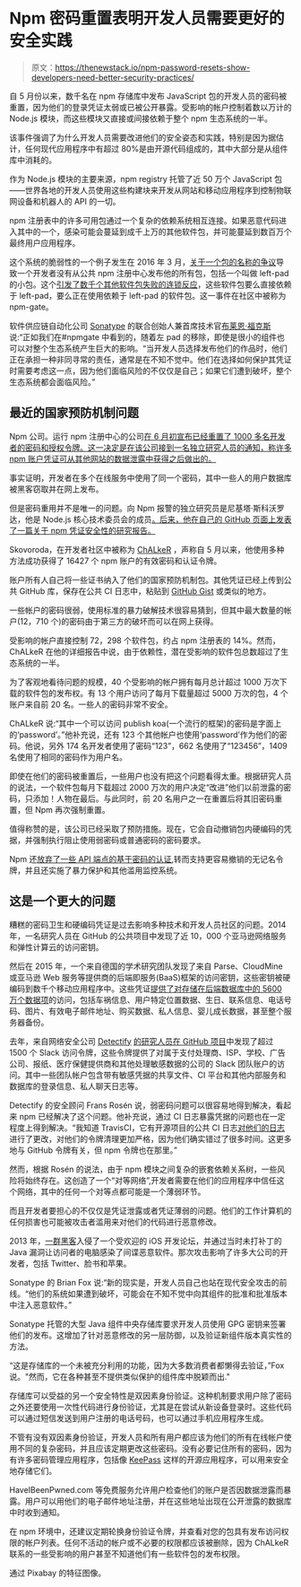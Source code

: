 # Npm 密码重置表明开发人员需要更好的安全实践

> 原文：<https://thenewstack.io/npm-password-resets-show-developers-need-better-security-practices/>

自 5 月份以来，数千名在 npm 存储库中发布 JavaScript 包的开发人员的密码被重置，因为他们的登录凭证太弱或已被公开暴露。受影响的帐户控制着数以万计的 Node.js 模块，而这些模块又直接或间接依赖于整个 npm 生态系统的一半。

该事件强调了为什么开发人员需要改进他们的安全姿态和实践，特别是因为据估计，任何现代应用程序中有超过 80%是由开源代码组成的，其中大部分是从组件库中消耗的。

作为 Node.js 模块的主要来源，npm registry 托管了近 50 万个 JavaScript 包——世界各地的开发人员使用这些构建块来开发从网站和移动应用程序到控制物联网设备和机器人的 API 的一切。

npm 注册表中的许多可用包通过一个复杂的依赖系统相互连接。如果恶意代码进入其中的一个，感染可能会蔓延到成千上万的其他软件包，并可能蔓延到数百万个最终用户应用程序。

这个系统的脆弱性的一个例子发生在 2016 年 3 月，[关于一个包的名称的争议](https://thenewstack.io/the-kik-kerfuffle/)导致一个开发者没有从公共 npm 注册中心发布他的所有包，包括一个叫做 left-pad 的小包。这个[引发了数千个其他软件包失败的连锁反应](http://blog.npmjs.org/post/141577284765/kik-left-pad-and-npm)，这些软件包要么直接依赖于 left-pad，要么正在使用依赖于 left-pad 的软件包。这一事件在社区中被称为 npm-gate。

软件供应链自动化公司 [Sonatype](https://www.sonatype.com/) 的联合创始人兼首席技术官[布莱恩·福克斯](https://twitter.com/brian_fox)说:“正如我们在#npmgate 中看到的，随着左 pad 的移除，即使是很小的组件也可以对整个生态系统产生巨大的影响。“当开发人员选择发布他们的作品时，他们正在承担一种非同寻常的责任，通常是在不知不觉中。他们在选择如何保护其凭证时需要考虑这一点，因为他们面临风险的不仅仅是自己；如果它们遭到破坏，整个生态系统都会面临风险。”

## 最近的国家预防机制问题

Npm 公司。运行 npm 注册中心的公司[在 6 月初宣布已经重置了 1000 多名开发者的密码和授权令牌。这一决定是在该公司接到一名独立研究人员的通知，称许多 npm 账户凭证可从其他网站的数据泄露中获得之后做出的。](http://blog.npmjs.org/post/161515829950/credentials-resets)

事实证明，开发者在多个在线服务中使用了同一个密码，其中一些人的用户数据库被黑客窃取并在网上发布。

但是密码重用并不是唯一的问题。向 Npm 报警的独立研究员是尼基塔·斯科沃罗达，他是 Node.js 核心技术委员会的成员[。后来，他在自己的 GitHub 页面上发表了一篇关于 npm 凭证安全性的研究报告。](https://github.com/nodejs/node#current-project-team-members)

Skovoroda，在开发者社区中被称为 [ChALkeR](https://github.com/ChALkeR) ，声称自 5 月以来，他使用多种方法成功获得了 16427 个 npm 账户的有效密码和认证令牌。

账户所有人自己将一些证书纳入了他们的国家预防机制包。其他凭证已经上传到公共 GitHub 库，保存在公共 CI 日志中，粘贴到 [GitHub Gist](https://gist.github.com/) 或类似的地方。

一些帐户的密码很弱，使用标准的暴力破解技术很容易猜到，但其中最大数量的帐户(12，710 个)的密码由于第三方的破坏而可以在网上获得。

受影响的帐户直接控制 72，298 个软件包，约占 npm 注册表的 14%。然而，ChALkeR 在他的详细报告中说，由于依赖性，潜在受影响的软件包总数超过了生态系统的一半。

为了客观地看待问题的规模，40 个受影响的帐户拥有每月总计超过 1000 万次下载的软件包的发布权。有 13 个用户访问了每月下载量超过 5000 万次的包，4 个账户来自前 20 名。一些人的密码非常不安全。

ChALkeR 说:“其中一个可以访问 publish koa(一个流行的框架)的密码是字面上的‘password’。”他补充说，还有 123 个其他帐户也使用‘password’作为他们的密码。他说，另外 174 名开发者使用了密码“123”，662 名使用了“123456”，1409 名使用了相同的密码作为用户名。

即使在他们的密码被重置后，一些用户也没有把这个问题看得太重。根据研究人员的说法，一个软件包每月下载超过 2000 万次的用户决定“改进”他们以前泄露的密码，只添加！人物在最后。与此同时，前 20 名用户之一在重置后将其旧密码重置，但 Npm 再次强制重置。

值得称赞的是，该公司已经采取了预防措施。现在，它会自动撤销包内硬编码的凭据，并强制执行阻止使用弱密码或普通密码的密码要求。

Npm 还[放弃了一些 API 端点的基于密码的认证](http://blog.npmjs.org/post/160809090595/basic-auth-to-be-limited-soon),转而支持更容易撤销的无记名令牌，并且还实施了暴力保护和其他滥用监控系统。

## 这是一个更大的问题

糟糕的密码卫生和硬编码凭证是过去影响多种技术和开发人员社区的问题。2014 年，一名研究人员在 GitHub 的公共项目中发现了近 10，000 个亚马逊网络服务和弹性计算云的访问密钥。

然后在 2015 年，一个来自德国的学术研究团队发现了来自 Parse、CloudMine 或亚马逊 Web 服务等提供商的后端即服务(BaaS)框架的访问密钥，这些密钥被硬编码到数千个移动应用程序中。这些凭证[提供了对存储在后端数据库中的 5600 万个数据项](https://www.blackhat.com/docs/eu-15/materials/eu-15-Rasthofer-In-Security-Of-Backend-As-A-Service-wp.pdf)的访问，包括车祸信息、用户特定位置数据、生日、联系信息、电话号码、图片、有效电子邮件地址、购买数据、私人信息、婴儿成长数据，甚至整个服务器备份。

去年，来自网络安全公司 [Detectify](https://detectify.com/) [的研究人员在 GitHub 项目](https://labs.detectify.com/2016/04/28/slack-bot-token-leakage-exposing-business-critical-information/)中发现了超过 1500 个 Slack 访问令牌，这些令牌提供了对属于支付处理商、ISP、学校、广告公司、报纸、医疗保健提供商和其他处理敏感数据的公司的 Slack 团队账户的访问。其中一些团队帐户包含带有敏感凭据的共享文件、CI 平台和其他内部服务和数据库的登录信息、私人聊天日志等。

Detectify 的安全顾问 Frans Rosén 说，弱密码问题可以很容易地得到解决，看起来 npm 已经解决了这个问题。他补充说，通过 CI 日志暴露凭据的问题也在一定程度上得到解决。“我知道 TravisCI，它有开源项目的公共 CI 日志[对他们的日志](https://blog.travis-ci.com/2017-05-08-security-advisory)进行了更改，对他们的令牌清理更加严格，因为他们确实错过了很多时间。这更多地与 GitHub 令牌有关，但 npm 令牌也在那里。”

然而，根据 Rosén 的说法，由于 npm 模块之间复杂的嵌套依赖关系树，一些风险将始终存在。这创造了一个“对等网络”,开发者需要在他们的应用程序中信任这个网络，其中的任何一个对等点都可能是一个薄弱环节。

而且开发者要担心的不仅仅是凭证泄露或者凭证薄弱的问题。他们的工作计算机的任何损害也可能被攻击者滥用来对他们的代码进行恶意修改。

2013 年，[一群黑客](https://securelist.com/wild-neutron-economic-espionage-threat-actor-returns-with-new-tricks/71275/)入侵了一个受欢迎的 iOS 开发论坛，并通过当时未打补丁的 Java 漏洞让访问者的电脑感染了间谍恶意软件。那次攻击影响了许多大公司的开发者，包括 Twitter、脸书和苹果。

Sonatype 的 Brian Fox 说:“新的现实是，开发人员自己也站在现代安全攻击的前线。“他们的系统如果遭到破坏，可能会在不知不觉中向其组件的批准和批准版本中注入恶意软件。”

Sonatype 托管的大型 Java 组件中央存储库要求开发人员使用 GPG 密钥来签署他们的发布。这增加了针对恶意修改的另一层防御，以及验证新组件版本真实性的方法。

“这是存储库的一个未被充分利用的功能，因为大多数消费者都懒得去验证，”Fox 说。"然而，它在各种甚至不提供类似保护的组件库中脱颖而出."

存储库可以受益的另一个安全特性是双因素身份验证。这种机制要求用户除了密码之外还要使用一次性代码进行身份验证，尤其是在尝试从新设备登录时。这些代码可以通过短信发送到用户注册的电话号码，也可以通过手机应用程序生成。

不管有没有双因素身份验证，开发人员和所有用户都应该为他们的所有在线帐户使用不同的复杂密码，并且应该定期更改这些密码。没有必要记住所有的密码，因为有许多密码管理应用程序，包括像 [KeePass](http://keepass.info/) 这样的开源应用程序，可以用来安全地存储它们。

HaveIBeenPwned.com 等免费服务允许用户检查他们的账户是否因数据泄露而暴露。用户可以用他们的电子邮件地址注册，并在这些地址出现在公开泄露的数据库中时收到通知。

在 npm 环境中，还建议定期轮换身份验证令牌，并查看对您的包具有发布访问权限的帐户列表。任何不活动的帐户或不必要的权限都应该被删除，因为 ChALkeR 联系的一些受影响的用户甚至不知道他们有一些软件包的发布权限。

通过 Pixabay 的特征图像。

<svg xmlns:xlink="http://www.w3.org/1999/xlink" viewBox="0 0 68 31" version="1.1"><title>Group</title> <desc>Created with Sketch.</desc></svg>